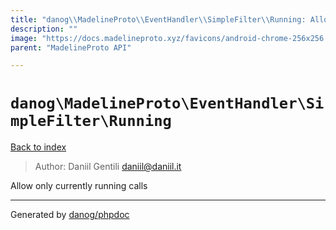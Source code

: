 ```yaml
---
title: "danog\\MadelineProto\\EventHandler\\SimpleFilter\\Running: Allow only currently running calls"
description: ""
image: "https://docs.madelineproto.xyz/favicons/android-chrome-256x256.png"
parent: "MadelineProto API"

---
```

# `danog\MadelineProto\EventHandler\SimpleFilter\Running`
[Back to index](../../../../index.html)

> Author: Daniil Gentili <daniil@daniil.it>  
  

Allow only currently running calls  



---
Generated by [danog/phpdoc](https://phpdoc.daniil.it)
